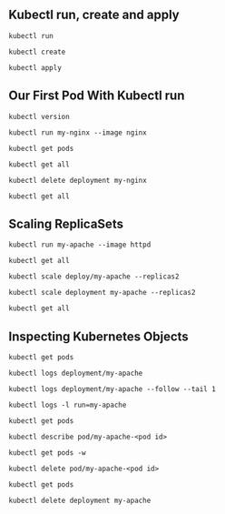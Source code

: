 ## Kubectl run, create and apply

    kubectl run
    
    kubectl create
    
    kubectl apply

## Our First Pod With Kubectl run

    kubectl version
    
    kubectl run my-nginx --image nginx
    
    kubectl get pods
    
    kubectl get all
    
    kubectl delete deployment my-nginx
    
    kubectl get all

## Scaling ReplicaSets

    kubectl run my-apache --image httpd
    
    kubectl get all
    
    kubectl scale deploy/my-apache --replicas2
    
    kubectl scale deployment my-apache --replicas2
    
    kubectl get all

## Inspecting Kubernetes Objects

    kubectl get pods
    
    kubectl logs deployment/my-apache
    
    kubectl logs deployment/my-apache --follow --tail 1
    
    kubectl logs -l run=my-apache
    
    kubectl get pods
    
    kubectl describe pod/my-apache-<pod id>
    
    kubectl get pods -w
    
    kubectl delete pod/my-apache-<pod id>
    
    kubectl get pods
    
    kubectl delete deployment my-apache
    


 





